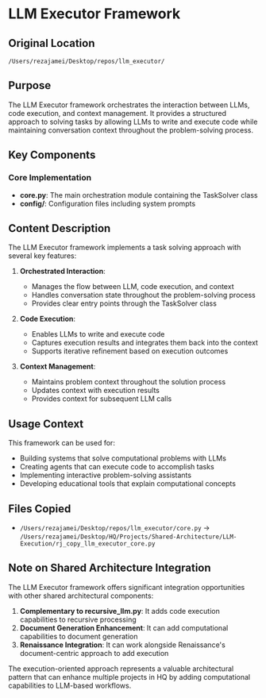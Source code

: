 # LLM Executor Framework

## Original Location
`/Users/rezajamei/Desktop/repos/llm_executor/`

## Purpose
The LLM Executor framework orchestrates the interaction between LLMs, code execution, and context management. It provides a structured approach to solving tasks by allowing LLMs to write and execute code while maintaining conversation context throughout the problem-solving process.

## Key Components

### Core Implementation
- **core.py**: The main orchestration module containing the TaskSolver class
- **config/**: Configuration files including system prompts

## Content Description

The LLM Executor framework implements a task solving approach with several key features:

1. **Orchestrated Interaction**:
   - Manages the flow between LLM, code execution, and context
   - Handles conversation state throughout the problem-solving process
   - Provides clear entry points through the TaskSolver class

2. **Code Execution**:
   - Enables LLMs to write and execute code
   - Captures execution results and integrates them back into the context
   - Supports iterative refinement based on execution outcomes

3. **Context Management**:
   - Maintains problem context throughout the solution process
   - Updates context with execution results
   - Provides context for subsequent LLM calls

## Usage Context

This framework can be used for:
- Building systems that solve computational problems with LLMs
- Creating agents that can execute code to accomplish tasks
- Implementing interactive problem-solving assistants
- Developing educational tools that explain computational concepts

## Files Copied
- `/Users/rezajamei/Desktop/repos/llm_executor/core.py` → `/Users/rezajamei/Desktop/HQ/Projects/Shared-Architecture/LLM-Execution/rj_copy_llm_executor_core.py`

## Note on Shared Architecture Integration

The LLM Executor framework offers significant integration opportunities with other shared architectural components:

1. **Complementary to recursive_llm.py**: It adds code execution capabilities to recursive processing
2. **Document Generation Enhancement**: It can add computational capabilities to document generation
3. **Renaissance Integration**: It can work alongside Renaissance's document-centric approach to add execution

The execution-oriented approach represents a valuable architectural pattern that can enhance multiple projects in HQ by adding computational capabilities to LLM-based workflows.